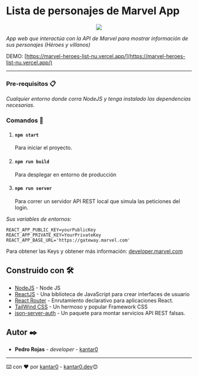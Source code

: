 
# Lista de personajes de Marvel App
<p align="center">
  <img src="https://media.giphy.com/media/pfb05BnbOgA1M6E1YE/giphy.gif">
</p>

_App web que interactúa con la API de Marvel para mostrar información de sus personajes (Héroes y villanos)_

DEMO: [https://marvel-heroes-list-nu.vercel.app/](https://marvel-heroes-list-nu.vercel.app/)

---

### Pre-requisitos 📋

_Cualquier entorno donde corra NodeJS y tenga instalado las dependencias necesarias._

### Comandos 🔧

1. #### `npm start`
   Para iniciar el proyecto. 
3. #### `npm run build`
   Para desplegar en entorno de producción
3. #### `npm run server`
   Para correr un servidor API REST local que simula las peticiones del login. 

_Sus variables de entornos:_
```
REACT_APP_PUBLIC_KEY=yourPublicKey
REACT_APP_PRIVATE_KEY=YourPrivateKey
REACT_APP_BASE_URL='https://gateway.marvel.com'
```
Para obtener las Keys y obtener más información: [developer.marvel.com](https://developer.marvel.com/)

## Construido con 🛠️

* [NodeJS](https://nodejs.org/es/) - Node JS
* [ReactJS](https://reactjs.org/) - Una biblioteca de JavaScript para crear interfaces de usuario
* [React Router](https://reactrouter.com/) - Enrutamiento declarativo para aplicaciones React.
* [TailWind CSS](https://tailwindcss.com/) - Un hermoso y popular Framework CSS
* [json-server-auth](https://github.com/jeremyben/json-server-auth) - Un paquete para montar servicios API REST falsas.

## Autor ✒️

* **Pedro Rojas** - *developer* - [kantar0](https://github.com/kantar0)

---
⌨️ con ❤️ por [kantar0](https://github.com/kantar0)  - [kantar0.dev](https://kantar0.dev)😊
